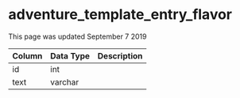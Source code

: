# adventure\_template\_entry\_flavor

This page was updated September 7 2019

| Column | Data Type | Description |
| :--- | :--- | :--- |
| id | int |  |
| text | varchar |  |

